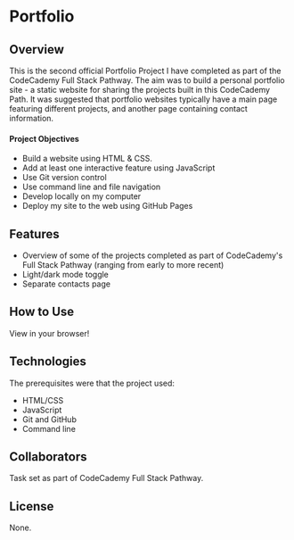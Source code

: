 # Portfolio

## Overview
This is the second official Portfolio Project I have completed as part of the CodeCademy Full Stack Pathway.
The aim was to build a personal portfolio site - a static website for sharing the projects built in this CodeCademy Path.
It was suggested that portfolio websites typically have a main page featuring different projects, and another page containing contact information.

#### Project Objectives
- Build a website using HTML & CSS.
- Add at least one interactive feature using JavaScript
- Use Git version control
- Use command line and file navigation
- Develop locally on my computer
- Deploy my site to the web using GitHub Pages

## Features
- Overview of some of the projects completed as part of CodeCademy's Full Stack Pathway (ranging from early to more recent)
- Light/dark mode toggle
- Separate contacts page

## How to Use
View in your browser!

## Technologies
The prerequisites were that the project used:
- HTML/CSS
- JavaScript
- Git and GitHub
- Command line

## Collaborators
Task set as part of CodeCademy Full Stack Pathway.

## License
None.

